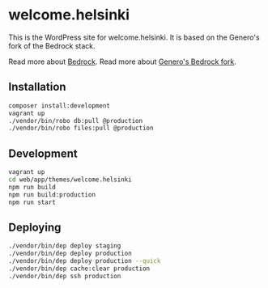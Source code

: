 # welcome.helsinki

This is the WordPress site for welcome.helsinki. It is based on the Genero's
fork of the Bedrock stack.

Read more about [Bedrock](https://github.com/roots/bedrock).
Read more about [Genero's Bedrock fork](https://github.com/generoi/bedrock).

## Installation

```sh
composer install:development
vagrant up
./vendor/bin/robo db:pull @production
./vendor/bin/robo files:pull @production
```

## Development

```sh
vagrant up
cd web/app/themes/welcome.helsinki
npm run build
npm run build:production
npm run start
```

## Deploying

```sh
./vendor/bin/dep deploy staging
./vendor/bin/dep deploy production
./vendor/bin/dep deploy production --quick
./vendor/bin/dep cache:clear production
./vendor/bin/dep ssh production
```
